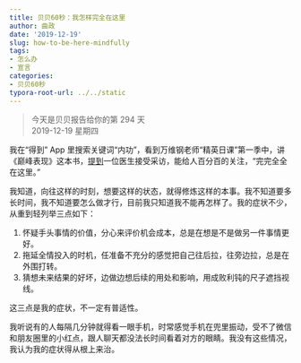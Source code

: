 ```yaml
---
title: 贝贝60秒：我怎样完全在这里
author: 曲政
date: '2019-12-19'
slug: how-to-be-here-mindfully
tags:
- 怎么办
- 宣言
categories:
- 贝贝60秒
typora-root-url: ../../static
---
```

> 今天是贝贝报告给你的第 294 天   
> 2019-12-19 星期四 

我在“得到” App 里搜索关键词“内功”，看到万维钢老师“精英日课”第一季中，讲《巅峰表现》这本书，[提到](https://m.igetget.com/share/course/pay/detail?id=MqBr4kj5gLNYKN5SwXdemExy36GaAZ)一位医生接受采访，能给人百分百的关注，“完完全全在这里。”

我知道，向往这样的时刻，想要这样的状态，就得修炼这样的本事。我不知道要多长时间，我不知道要怎么做才行，目前我只知道我不能再怎样了。我的症状不少，从重到轻列举三点如下：

1.  怀疑手头事情的价值，分心来评价机会成本，总是在想是不是做另一件事情更好。
2.  拖延全情投入的时机，任准备不充分的感觉把自己往后拉，往旁边拉，总是在外围打转。
3.  猜想未来结果的好坏，边做边想后续的用处和影响，用成败利钝的尺子遮挡视线。

这三点是我的症状，不一定有普适性。

我听说有的人每隔几分钟就得看一眼手机，时常感觉手机在兜里振动，受不了微信和朋友圈里的小红点，跟人聊天都没法长时间看着对方的眼睛。我没有这些情况，我认为我的症状得从根上来治。


